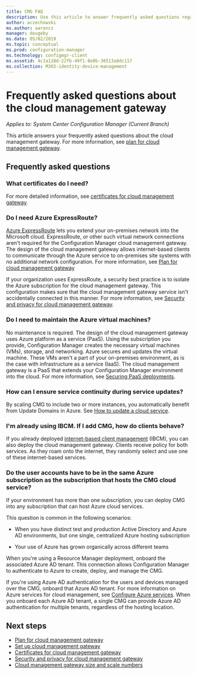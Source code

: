 ```yaml
---
title: CMG FAQ
description: Use this article to answer frequently asked questions regarding the cloud management gateway
author: aczechowski
ms.author: aaroncz
manager: dougeby
ms.date: 05/02/2019
ms.topic: conceptual
ms.prod: configuration-manager
ms.technology: configmgr-client
ms.assetid: 4c1a128d-22fb-49f1-8e0b-36513a8dc117
ms.collection: M365-identity-device-management
---
```


# Frequently asked questions about the cloud management gateway

*Applies to: System Center Configuration Manager (Current Branch)*

This article answers your frequently asked questions about the cloud management gateway. For more information, see [plan for cloud management gateway](/sccm/core/clients/manage/cmg/plan-cloud-management-gateway).


## Frequently asked questions

### What certificates do I need?

For more detailed information, see [certificates for cloud management gateway](/sccm/core/clients/manage/cmg/certificates-for-cloud-management-gateway).


### Do I need Azure ExpressRoute?

[Azure ExpressRoute](/azure/expressroute/expressroute-introduction) lets you extend your on-premises network into the Microsoft cloud. ExpressRoute, or other such virtual network connections aren't required for the Configuration Manager cloud management gateway. The design of the cloud management gateway allows internet-based clients to communicate through the Azure service to on-premises site systems with no additional network configuration. For more information, see [Plan for cloud management gateway](/sccm/core/clients/manage/cmg/plan-cloud-management-gateway)

If your organization uses ExpressRoute, a security best practice is to isolate the Azure subscription for the cloud management gateway. This configuration makes sure that the cloud management gateway service isn't accidentally connected in this manner. For more information, see [Security and privacy for cloud management gateway](/sccm/core/clients/manage/cmg/security-and-privacy-for-cloud-management-gateway).


### Do I need to maintain the Azure virtual machines?

No maintenance is required. The design of the cloud management gateway uses Azure platform as a service (PaaS). Using the subscription you provide, Configuration Manager creates the necessary virtual machines (VMs), storage, and networking. Azure secures and updates the virtual machine. These VMs aren't a part of your on-premises environment, as is the case with infrastructure as a service (IaaS). The cloud management gateway is a PaaS that extends your Configuration Manager environment into the cloud. For more information, see [Securing PaaS deployments](/azure/security/security-paas-deployments).


### How can I ensure service continuity during service updates?

By scaling CMG to include two or more instances, you automatically benefit from Update Domains in Azure. See [How to update a cloud service](/azure/cloud-services/cloud-services-update-azure-service).


### I'm already using IBCM. If I add CMG, how do clients behave?

If you already deployed [internet-based client management](/sccm/core/clients/manage/plan-internet-based-client-management) (IBCM), you can also deploy the cloud management gateway. Clients receive policy for both services. As they roam onto the internet, they randomly select and use one of these internet-based services.


### Do the user accounts have to be in the same Azure subscription as the subscription that hosts the CMG cloud service?
<!--SCCMDocs-pr issue #2873-->
If your environment has more than one subscription, you can deploy CMG into any subscription that can host Azure cloud services. 

This question is common in the following scenarios:  

- When you have distinct test and production Active Directory and Azure AD environments, but one single, centralized Azure hosting subscription  

- Your use of Azure has grown organically across different teams  

When you're using a Resource Manager deployment, onboard the associated Azure AD tenant. This connection allows Configuration Manager to authenticate to Azure to create, deploy, and manage the CMG.  

If you're using Azure AD authentication for the users and devices managed over the CMG, onboard that Azure AD tenant. For more information on Azure services for cloud management, see [Configure Azure services](/sccm/core/servers/deploy/configure/azure-services-wizard). When you onboard each Azure AD tenant, a single CMG can provide Azure AD authentication for multiple tenants, regardless of the hosting location.



## Next steps

- [Plan for cloud management gateway](/sccm/core/clients/manage/cmg/plan-cloud-management-gateway)
- [Set up cloud management gateway](/sccm/core/clients/manage/cmg/setup-cloud-management-gateway)
- [Certificates for cloud management gateway](/sccm/core/clients/manage/cmg/certificates-for-cloud-management-gateway)
- [Security and privacy for cloud management gateway](/sccm/core/clients/manage/cmg/security-and-privacy-for-cloud-management-gateway)
- [Cloud management gateway size and scale numbers](/sccm/core/plan-design/configs/size-and-scale-numbers#bkmk_cmg)
